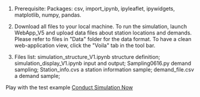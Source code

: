 1. Prerequisite:
Packages: csv, import_ipynb, ipyleaflet, ipywidgets, matplotlib, numpy, pandas. 

2. Download all files to your local machine.
To run the simulation, launch WebApp_V5 and upload data files about station locations and demands. Please refer to files in "Data" folder for the data format.
To have a clean web-application view, click the "Voila" tab in the tool bar.

3. Files list:
simulation_structure_V1.ipynb    structure definition;
simulation_display_V1.ipynb		       input and output;
Sampling0616.py		       demand sampling;
Station_info.cvs           a station information sample;
demand_file.csv            a demand sample;

Play with the test example
[Conduct Simulation Now](http://localhost:8888/voila/render/Box/Xiaotian's%20Research/EV%20Simulation/WebApp_V5.ipynb)
